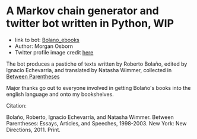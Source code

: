 A Markov chain generator and twitter bot written in Python, WIP
==========================================================
- link to bot: [Bolano_ebooks](https://twitter.com/Bolano_ebooks)
- Author: Morgan Osborn
- Twitter profile image credit [here](https://commons.wikimedia.org/wiki/File:Roberto_bola%C3%B1o.jpg)


The bot produces a pastiche of texts written by Roberto Bolaño, edited by Ignacio Echevarria, and translated by Natasha Wimmer, collected in [Between Parentheses](http://www.goodreads.com/book/show/9550623-between-parentheses)

Major thanks go out to everyone involved in getting Bolaño's books into the english language and onto my bookshelves.


Citation:

Bolaño, Roberto, Ignacio Echevarría, and Natasha Wimmer. Between Parentheses: Essays, Articles, and Speeches, 1998-2003. New York: New Directions, 2011. Print.
